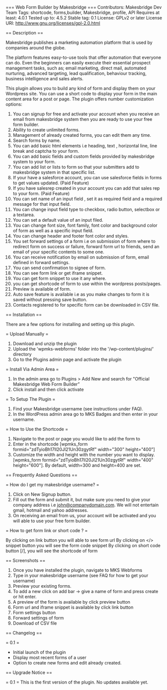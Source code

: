 === Web Form Builder by Makesbridge ===
Contributors: Makesbridge Dev Team
Tags: shortcode, forms,builder, Makesbridge, profile, API
Requires at least: 4.0.1
Tested up to: 4.5.2
Stable tag: 0.1
License: GPLv2 or later
License URI: http://www.gnu.org/licenses/gpl-2.0.html

== Description ==

Makesbridge publishes a marketing automation platform that is used by companies around the globe.

The platform features easy-to-use tools that offer automation that everyone can do. Even the beginners can easily execute their essential prospect management tasks, such as; email marketing, direct mail, automated nurturing, advanced targeting, lead qualification, behaviour tracking, business intelligence and sales alerts.

This plugin allows you to build any kind of form and display them on your Wordpress site. You can use a short code to display your form in the main content area for a post or page. The plugin offers number customization options:

1.  You can signup for free and activate your account when you receive an email from makesbridge system then you are ready to use your free form builder.
2.  Ability to create unlimited forms.
3.  Management of already created forms, you can edit them any time.
4.  Search forms by name.
5.  You can add basic html elements i.e heading, text , horizontal line, line break and captcha to your form.
6.  You can add basic fields and custom fields provided by makesbridge system to your form.
7.  You can add list or lists to form so that your submitters add to makesbridge system in that specific list.
8.  If your have a salesforce account, you can use salesforce fields in forms to get values updated. (Paid Feature)
9.  If you have salesrep created in your account you can add that sales rep to your form. (Paid Feature)
10. You can set name of an input field , set it as required field and a required message for that input field.
11. You can change input field type to checkbox, radio button, selectbox or a textarea.
12. You can set a default value of an input filed.
13. You can change font size, font family, font color and background color of form as well as a specific input field.
14. You can change header and footer font color and styles.
15. You set forward settings of a form i.e on submission of form where to redirect form on success or failure, forward form url to friends, send an email of your specific contents to some one.
16. You can receive notification by email on submission of form, email defined in forward settings.
17. You can send confirmation to signee of form.
18. You can see form link or get iframe snippet.
19. You can get form snippet to use it any where.
20. you can get shortcode of form to use within the wordpress posts/pages.
21. Preview is available of form.
22. Auto save feature is available i.e as you make changes to form it is saved without pressing save button.
23. Contacts registered to for specific form can be downloaded in CSV file.


== Installation ==

There are a few options for installing and setting up this plugin.

= Upload Manually =

1. Download and unzip the plugin
2. Upload the 'wpmks-webforms' folder into the '/wp-content/plugins/' directory
3. Go to the Plugins admin page and activate the plugin

= Install Via Admin Area =

1. In the admin area go to Plugins > Add New and search for "Official Makesbridge Web Form Builder”
2. Click install and then click activate

= To Setup The Plugin =

1. Find your Makesbridge username (see instructions under FAQ).
2. In the WordPress admin area go to MKS Badges and then enter in your username.


= How to Use the Shortcode =

1. Navigate to the post or page you would like to add the form to
2. Enter in the shortcode [wpmks_form formid="zdTyioBh17Il20Jl21Un30zgytRf" width="300" height="400"]
3. Customize the width and height with the number you want to display. [wpmks_form formid="zdTyioBh17Il20Jl21Un30zgytRf" width="400" height="600"].  By default, width=300 and height=400 are set.


== Frequently Asked Questions ==

= How do I get my makesbridge username? =

1. Click on New Signup button.
2. Fill out the form and submit it, but make sure you need to give your company address i.e john@companydomain.com. We will not entertain gmail, hotmail and yahoo addresses.
3. On receiving an email from us, your account will be activated and you will able to use your free form builder.

= How to get form link or short code ? =

By clicking on link button you will able to see form url
By clicking on </> snippet button you will see the form code snippet
By clicking on short code button [/], you will see the shortcode of form




== Screenshots ==

1. Once you have installed the plugin, navigate to MKS Webforms
2. Type in your makesbridge username (see FAQ for how to get your username)
3. Preview your existing forms.
4. To add a new click on add bar -> give a name of form and press create or hit enter.
5. A preview of the form is available by click preview button
6. Form url and iframe snippet is available by click link button
7. Form settings button
8. Forward settings of form
9. Download of CSV file

== Changelog ==

= 0.1 =

* Initial launch of the plugin
* Display most recent forms of a user
* Option to create new forms and edit already created.

== Upgrade Notice ==

= 0.1 =
This is the first version of the plugin.  No updates available yet.
